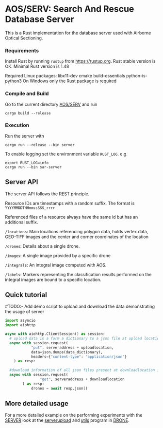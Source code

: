 # AOS/SERV: Search And Rescue Database Server
This is a Rust implementation for the database server used with Airborne Optical Sectioning.

### Requirements

Install Rust by running `rustup` from https://rustup.org. Rust stable version
is OK. Minimal Rust version is 1.48

Required Linux packages: libx11-dev cmake build-essentials python-is-python3
On Windows only the Rust package is required

### Compile and Build

Go to the current directory [AOS/SERV](./SERV) and run

```
cargo build --release
```

### Execution

Run the server with

```
cargo run --release --bin server
```

To enable logging set the environment variable `RUST_LOG`. e.g.
```
export RUST_LOG=info
cargo run --bin sar-server
```

## Server API

The server API follows the REST principle. 

Resource IDs are timestamps with a random suffix. The format is
`YYYYMMDDTHHmmssSSS_rrrr`

Referenced files of a resource always have the same id but has an
additional suffix.

`/locations`:
Main locations referencing polygon data, holds vertex data, GEO-TIFF images
and the center and corner coordinates of the location

`/drones`:
Details about a single drone. 

`/images`:
A single image provided by a specific drone

`/integrals`:
An integral image computed with AOS.

`/labels`:
Markers representing the classification results performed on the integral images are bound to a specific location.

## Quick tutorial

#TODO:- Add demo script to upload and download the data demonstrating the usage of server
```py
import asyncio
import aiohttp

async with aiohttp.ClientSession() as session:
  # upload data in a form a dictionary to a json file at upload location in serveraddress
  async with session.request(
            "put", serveraddress + uploadlocation,
            data=json.dumps(data_dictionary),
            headers={"content-type": "application/json"}
    ) as resp:
  
  #download information of all json files present at downloadlocation in serveraddress
  async with session.request(
                "get", serveraddress + downloadlocation
        ) as resp:
            drones = await resp.json()
```

## More detailed usage
For a more detailed example on the performing experiments with the [SERVER](/SERV) look at the [serverupload](../DRONE/ServerUpload.py) and [utils](../DRONE/utils.py) program in [DRONE](/DRONE).



  

